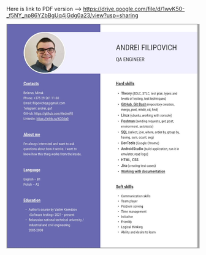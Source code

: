 Here is link to PDF version --> https://drive.google.com/file/d/1wvK50-_f5NY_np86YZbBgUq4jGdg0a23/view?usp=sharing

![CV_Filipovich!](https://github.com/AndreiFil/CV/blob/main/CV.JPG)
